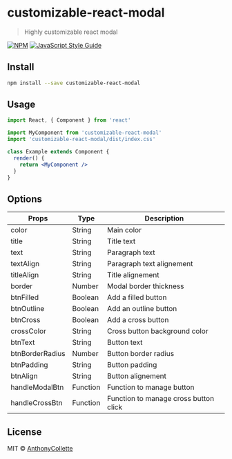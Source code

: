 # customizable-react-modal

> Highly customizable react modal

[![NPM](https://img.shields.io/npm/v/customizable-react-modal.svg)](https://www.npmjs.com/package/customizable-react-modal) [![JavaScript Style Guide](https://img.shields.io/badge/code_style-standard-brightgreen.svg)](https://standardjs.com)

## Install

```bash
npm install --save customizable-react-modal
```

## Usage

```jsx
import React, { Component } from 'react'

import MyComponent from 'customizable-react-modal'
import 'customizable-react-modal/dist/index.css'

class Example extends Component {
  render() {
    return <MyComponent />
  }
}
```

## Options
| Props | Type | Description |
|-------|------|-------------|
| color | String | Main color |
| title | String | Title text |
| text | String | Paragraph text |
| textAlign | String | Paragraph text alignement |
| titleAlign | String | Title alignement |
| border | Number | Modal border thickness |
| btnFilled | Boolean | Add a filled button |
| btnOutline | Boolean | Add an outline button |
| btnCross | Boolean | Add a cross button |
| crossColor | String | Cross button background color |
| btnText | String | Button text |
| btnBorderRadius | Number | Button border radius |
| btnPadding | String | Button padding |
| btnAlign | String | Button alignement |
| handleModalBtn | Function | Function to manage button |
| handleCrossBtn | Function | Function to manage cross button click |

## License

MIT © [AnthonyCollette](https://github.com/AnthonyCollette)
